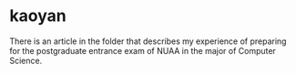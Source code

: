 # kaoyan
There is an article in the folder that describes my experience of  preparing for the postgraduate entrance exam of NUAA in the major of Computer Science.
